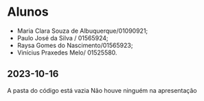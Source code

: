 # Alunos

* Maria Clara Souza de Albuquerque/01090921;
* Paulo José da Silva / 01565924;
* Raysa Gomes do Nascimento/01565923;
* Vinícius Praxedes Melo/ 01525580.

## 2023-10-16

A pasta do código está vazia
Não houve ninguém na apresentação
